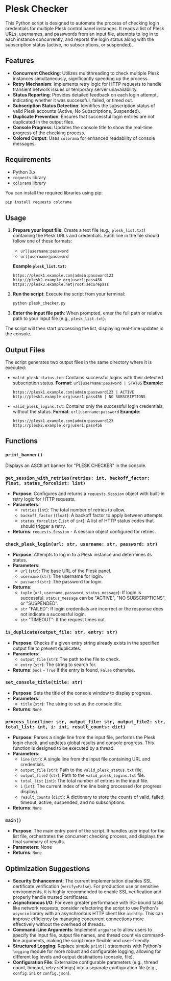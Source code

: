 # Plesk Checker

This Python script is designed to automate the process of checking login credentials for multiple Plesk control panel instances. It reads a list of Plesk URLs, usernames, and passwords from an input file, attempts to log in to each instance concurrently, and reports the login status along with the subscription status (active, no subscriptions, or suspended).

## Features

*   **Concurrent Checking**: Utilizes multithreading to check multiple Plesk instances simultaneously, significantly speeding up the process.
*   **Retry Mechanism**: Implements retry logic for HTTP requests to handle transient network issues or temporary server unavailability.
*   **Status Reporting**: Provides detailed feedback on each login attempt, indicating whether it was successful, failed, or timed out.
*   **Subscription Status Detection**: Identifies the subscription status of valid Plesk accounts (Active, No Subscriptions, Suspended).
*   **Duplicate Prevention**: Ensures that successful login entries are not duplicated in the output files.
*   **Console Progress**: Updates the console title to show the real-time progress of the checking process.
*   **Colored Output**: Uses `colorama` for enhanced readability of console messages.

## Requirements

*   Python 3.x
*   `requests` library
*   `colorama` library

You can install the required libraries using pip:
```bash
pip install requests colorama
```

## Usage

1.  **Prepare your input file**: Create a text file (e.g., `plesk_list.txt`) containing the Plesk URLs and credentials. Each line in the file should follow one of these formats:
    *   `url|username:password`
    *   `url|username|password`

    **Example `plesk_list.txt`:**
    ```
    https://plesk1.example.com|admin:password123
    http://plesk2.example.org|user1|pass456
    https://plesk3.example.net|root:securepass
    ```

2.  **Run the script**: Execute the script from your terminal:
    ```bash
    python plesk_checker.py
    ```

3.  **Enter the input file path**: When prompted, enter the full path or relative path to your input file (e.g., `plesk_list.txt`).

The script will then start processing the list, displaying real-time updates in the console.

## Output Files

The script generates two output files in the same directory where it is executed:

*   `valid_plesk_status.txt`: Contains successful logins with their detected subscription status.
    **Format**: `url|username:password | STATUS`
    **Example**:
    ```
    https://plesk1.example.com|admin:password123 | ACTIVE
    http://plesk2.example.org|user1:pass456 | NO SUBSCRIPTIONS
    ```

*   `valid_plesk_logins.txt`: Contains only the successful login credentials, without the status.
    **Format**: `url|username:password`
    **Example**:
    ```
    https://plesk1.example.com|admin:password123
    http://plesk2.example.org|user1:pass456
    ```

## Functions

### `print_banner()`
Displays an ASCII art banner for "PLESK CHECKER" in the console.

### `get_session_with_retries(retries: int, backoff_factor: float, status_forcelist: list)`
*   **Purpose**: Configures and returns a `requests.Session` object with built-in retry logic for HTTP requests.
*   **Parameters**:
    *   `retries` (`int`): The total number of retries to allow.
    *   `backoff_factor` (`float`): A backoff factor to apply between attempts.
    *   `status_forcelist` (`list` of `int`): A list of HTTP status codes that should trigger a retry.
*   **Returns**: `requests.Session` - A session object configured for retries.

### `check_plesk_login(url: str, username: str, password: str)`
*   **Purpose**: Attempts to log in to a Plesk instance and determines its status.
*   **Parameters**:
    *   `url` (`str`): The base URL of the Plesk panel.
    *   `username` (`str`): The username for login.
    *   `password` (`str`): The password for login.
*   **Returns**:
    *   `tuple` (`url`, `username`, `password`, `status_message`): If login is successful. `status_message` can be "ACTIVE", "NO SUBSCRIPTIONS", or "SUSPENDED".
    *   `str` "FAILED": If login credentials are incorrect or the response does not indicate a successful login.
    *   `str` "TIMEOUT": If the request times out.

### `is_duplicate(output_file: str, entry: str)`
*   **Purpose**: Checks if a given entry string already exists in the specified output file to prevent duplicates.
*   **Parameters**:
    *   `output_file` (`str`): The path to the file to check.
    *   `entry` (`str`): The string to search for.
*   **Returns**: `bool` - `True` if the entry is found, `False` otherwise.

### `set_console_title(title: str)`
*   **Purpose**: Sets the title of the console window to display progress.
*   **Parameters**:
    *   `title` (`str`): The string to set as the console title.
*   **Returns**: `None`

### `process_line(line: str, output_file: str, output_file2: str, total_list: int, i: int, result_counts: dict)`
*   **Purpose**: Parses a single line from the input file, performs the Plesk login check, and updates global results and console progress. This function is designed to be executed by a thread.
*   **Parameters**:
    *   `line` (`str`): A single line from the input file containing URL and credentials.
    *   `output_file` (`str`): Path to the `valid_plesk_status.txt` file.
    *   `output_file2` (`str`): Path to the `valid_plesk_logins.txt` file.
    *   `total_list` (`int`): The total number of entries in the input file.
    *   `i` (`int`): The current index of the line being processed (for progress display).
    *   `result_counts` (`dict`): A dictionary to store the counts of valid, failed, timeout, active, suspended, and no subscriptions.
*   **Returns**: `None`

### `main()`
*   **Purpose**: The main entry point of the script. It handles user input for the list file, orchestrates the concurrent checking process, and displays the final summary of results.
*   **Parameters**: None
*   **Returns**: `None`

## Optimization Suggestions

*   **Security Enhancement**: The current implementation disables SSL certificate verification (`verify=False`). For production use or sensitive environments, it is highly recommended to enable SSL verification and properly handle trusted certificates.
*   **Asynchronous I/O**: For even greater performance with I/O-bound tasks like network requests, consider refactoring the script to use Python's `asyncio` library with an asynchronous HTTP client like `aiohttp`. This can improve efficiency by managing concurrent connections more effectively without the overhead of threads.
*   **Command-Line Arguments**: Implement `argparse` to allow users to specify the input file, output file names, and thread count via command-line arguments, making the script more flexible and user-friendly.
*   **Structured Logging**: Replace simple `print()` statements with Python's `logging` module for more robust and configurable logging, allowing for different log levels and output destinations (console, file).
*   **Configuration File**: Externalize configurable parameters (e.g., thread count, timeout, retry settings) into a separate configuration file (e.g., `config.ini` or `config.json`).